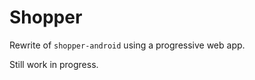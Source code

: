 # Shopper

Rewrite of `shopper-android` using a progressive web app.

Still work in progress.

<!--
## Tasks

...

## Useful Links

- https://redux.js.org/recipes/structuring-reducers/normalizing-state-shape

- https://stackoverflow.com/questions/43329654/android-back-button-on-a-progressive-web-application-closes-de-app

- https://react-swipeable-views.com/
- https://github.com/sandstreamdev/react-swipeable-list

- https://hackernoon.com/animations-in-react-at-60fps-an-introduction-to-react-pose-6db5a1c1e0ae
- https://medium.com/@joomiguelcunha/amazing-react-animation-with-react-pose-3b67d9eb6e07

- https://developers.google.com/web/progressive-web-apps/checklist
- https://developers.google.com/web/fundamentals/design-and-ux/input/forms/
- https://developers.google.com/web/fundamentals/design-and-ux/input/touch/
-->
